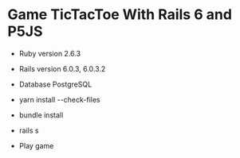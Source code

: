 # Game TicTacToe With Rails 6 and P5JS

* Ruby version 2.6.3

* Rails version 6.0.3, 6.0.3.2

* Database PostgreSQL

* yarn install --check-files

* bundle install

* rails s

* Play game
